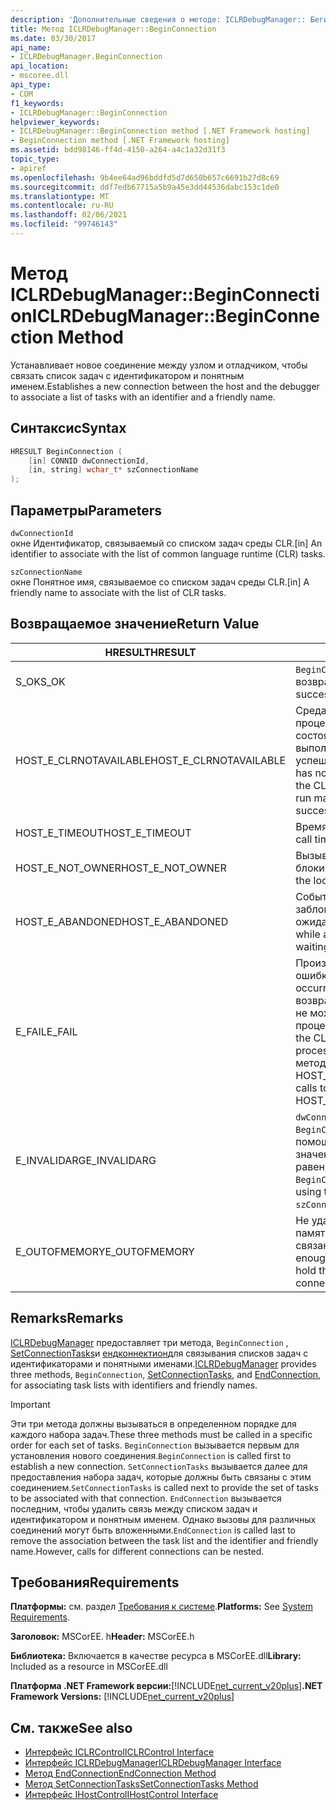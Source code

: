 ```yaml
---
description: 'Дополнительные сведения о методе: ICLRDebugManager:: Бегинконнектион'
title: Метод ICLRDebugManager::BeginConnection
ms.date: 03/30/2017
api_name:
- ICLRDebugManager.BeginConnection
api_location:
- mscoree.dll
api_type:
- COM
f1_keywords:
- ICLRDebugManager::BeginConnection
helpviewer_keywords:
- ICLRDebugManager::BeginConnection method [.NET Framework hosting]
- BeginConnection method [.NET Framework hosting]
ms.assetid: bdd98146-ff4d-4150-a264-a4c1a32d31f3
topic_type:
- apiref
ms.openlocfilehash: 9b4ee64ad96bddfd5d7d650b657c6691b27d8c69
ms.sourcegitcommit: ddf7edb67715a5b9a45e3dd44536dabc153c1de0
ms.translationtype: MT
ms.contentlocale: ru-RU
ms.lasthandoff: 02/06/2021
ms.locfileid: "99746143"
---
```

# <a name="iclrdebugmanagerbeginconnection-method"></a><span data-ttu-id="737ca-103">Метод ICLRDebugManager::BeginConnection</span><span class="sxs-lookup"><span data-stu-id="737ca-103">ICLRDebugManager::BeginConnection Method</span></span>

<span data-ttu-id="737ca-104">Устанавливает новое соединение между узлом и отладчиком, чтобы связать список задач с идентификатором и понятным именем.</span><span class="sxs-lookup"><span data-stu-id="737ca-104">Establishes a new connection between the host and the debugger to associate a list of tasks with an identifier and a friendly name.</span></span>  
  
## <a name="syntax"></a><span data-ttu-id="737ca-105">Синтаксис</span><span class="sxs-lookup"><span data-stu-id="737ca-105">Syntax</span></span>  
  
```cpp  
HRESULT BeginConnection (  
    [in] CONNID dwConnectionId,  
    [in, string] wchar_t* szConnectionName  
);  
```  
  
## <a name="parameters"></a><span data-ttu-id="737ca-106">Параметры</span><span class="sxs-lookup"><span data-stu-id="737ca-106">Parameters</span></span>  

 `dwConnectionId`  
 <span data-ttu-id="737ca-107">окне Идентификатор, связываемый со списком задач среды CLR.</span><span class="sxs-lookup"><span data-stu-id="737ca-107">[in] An identifier to associate with the list of common language runtime (CLR) tasks.</span></span>  
  
 `szConnectionName`  
 <span data-ttu-id="737ca-108">окне Понятное имя, связываемое со списком задач среды CLR.</span><span class="sxs-lookup"><span data-stu-id="737ca-108">[in] A friendly name to associate with the list of CLR tasks.</span></span>  
  
## <a name="return-value"></a><span data-ttu-id="737ca-109">Возвращаемое значение</span><span class="sxs-lookup"><span data-stu-id="737ca-109">Return Value</span></span>  
  
|<span data-ttu-id="737ca-110">HRESULT</span><span class="sxs-lookup"><span data-stu-id="737ca-110">HRESULT</span></span>|<span data-ttu-id="737ca-111">Описание:</span><span class="sxs-lookup"><span data-stu-id="737ca-111">Description</span></span>|  
|-------------|-----------------|  
|<span data-ttu-id="737ca-112">S_OK</span><span class="sxs-lookup"><span data-stu-id="737ca-112">S_OK</span></span>|<span data-ttu-id="737ca-113">`BeginConnection` успешно возвращено.</span><span class="sxs-lookup"><span data-stu-id="737ca-113">`BeginConnection` returned successfully.</span></span>|  
|<span data-ttu-id="737ca-114">HOST_E_CLRNOTAVAILABLE</span><span class="sxs-lookup"><span data-stu-id="737ca-114">HOST_E_CLRNOTAVAILABLE</span></span>|<span data-ttu-id="737ca-115">Среда CLR не была загружена в процесс, или среда CLR находится в состоянии, в котором она не может выполнить управляемый код или успешно обработать вызов.</span><span class="sxs-lookup"><span data-stu-id="737ca-115">The CLR has not been loaded into a process, or the CLR is in a state in which it cannot run managed code or process the call successfully.</span></span>|  
|<span data-ttu-id="737ca-116">HOST_E_TIMEOUT</span><span class="sxs-lookup"><span data-stu-id="737ca-116">HOST_E_TIMEOUT</span></span>|<span data-ttu-id="737ca-117">Время ожидания вызова истекло.</span><span class="sxs-lookup"><span data-stu-id="737ca-117">The call timed out.</span></span>|  
|<span data-ttu-id="737ca-118">HOST_E_NOT_OWNER</span><span class="sxs-lookup"><span data-stu-id="737ca-118">HOST_E_NOT_OWNER</span></span>|<span data-ttu-id="737ca-119">Вызывающий объект не владеет блокировкой.</span><span class="sxs-lookup"><span data-stu-id="737ca-119">The caller does not own the lock.</span></span>|  
|<span data-ttu-id="737ca-120">HOST_E_ABANDONED</span><span class="sxs-lookup"><span data-stu-id="737ca-120">HOST_E_ABANDONED</span></span>|<span data-ttu-id="737ca-121">Событие было отменено, пока заблокированный поток или волокно ожидают его.</span><span class="sxs-lookup"><span data-stu-id="737ca-121">An event was canceled while a blocked thread or fiber was waiting on it.</span></span>|  
|<span data-ttu-id="737ca-122">E_FAIL</span><span class="sxs-lookup"><span data-stu-id="737ca-122">E_FAIL</span></span>|<span data-ttu-id="737ca-123">Произошла неизвестная фатальная ошибка.</span><span class="sxs-lookup"><span data-stu-id="737ca-123">An unknown catastrophic failure occurred.</span></span> <span data-ttu-id="737ca-124">После того как метод возвращает E_FAIL, среда CLR больше не может использоваться в процессе.</span><span class="sxs-lookup"><span data-stu-id="737ca-124">After a method returns E_FAIL, the CLR is no longer usable within the process.</span></span> <span data-ttu-id="737ca-125">Последующие вызовы методов размещения возвращают HOST_E_CLRNOTAVAILABLE.</span><span class="sxs-lookup"><span data-stu-id="737ca-125">Subsequent calls to hosting methods return HOST_E_CLRNOTAVAILABLE.</span></span>|  
|<span data-ttu-id="737ca-126">E_INVALIDARG</span><span class="sxs-lookup"><span data-stu-id="737ca-126">E_INVALIDARG</span></span>|<span data-ttu-id="737ca-127">`dwConnectionId` был равен нулю или `BeginConnection` уже был вызван с помощью этого `dwConnectionId` значения или `szConnectionName` был равен null.</span><span class="sxs-lookup"><span data-stu-id="737ca-127">`dwConnectionId` was zero, or `BeginConnection` was already called using this `dwConnectionId` value, or `szConnectionName` was null.</span></span>|  
|<span data-ttu-id="737ca-128">E_OUTOFMEMORY</span><span class="sxs-lookup"><span data-stu-id="737ca-128">E_OUTOFMEMORY</span></span>|<span data-ttu-id="737ca-129">Не удалось выделить достаточно памяти для размещения списка задач, связанных с этим соединением.</span><span class="sxs-lookup"><span data-stu-id="737ca-129">Not enough memory could be allocated to hold the list of tasks associated with this connection.</span></span>|  
  
## <a name="remarks"></a><span data-ttu-id="737ca-130">Remarks</span><span class="sxs-lookup"><span data-stu-id="737ca-130">Remarks</span></span>  

 <span data-ttu-id="737ca-131">[ICLRDebugManager](iclrdebugmanager-interface.md) предоставляет три метода, `BeginConnection` , [SetConnectionTasks](iclrdebugmanager-setconnectiontasks-method.md)и [ендконнектион](iclrdebugmanager-endconnection-method.md)для связывания списков задач с идентификаторами и понятными именами.</span><span class="sxs-lookup"><span data-stu-id="737ca-131">[ICLRDebugManager](iclrdebugmanager-interface.md) provides three methods, `BeginConnection`, [SetConnectionTasks](iclrdebugmanager-setconnectiontasks-method.md), and [EndConnection](iclrdebugmanager-endconnection-method.md), for associating task lists with identifiers and friendly names.</span></span>  
  
> [!IMPORTANT]
> <span data-ttu-id="737ca-132">Эти три метода должны вызываться в определенном порядке для каждого набора задач.</span><span class="sxs-lookup"><span data-stu-id="737ca-132">These three methods must be called in a specific order for each set of tasks.</span></span> <span data-ttu-id="737ca-133">`BeginConnection` вызывается первым для установления нового соединения.</span><span class="sxs-lookup"><span data-stu-id="737ca-133">`BeginConnection` is called first to establish a new connection.</span></span> <span data-ttu-id="737ca-134">`SetConnectionTasks` вызывается далее для предоставления набора задач, которые должны быть связаны с этим соединением.</span><span class="sxs-lookup"><span data-stu-id="737ca-134">`SetConnectionTasks` is called next to provide the set of tasks to be associated with that connection.</span></span> <span data-ttu-id="737ca-135">`EndConnection` вызывается последним, чтобы удалить связь между списком задач и идентификатором и понятным именем. Однако вызовы для различных соединений могут быть вложенными.</span><span class="sxs-lookup"><span data-stu-id="737ca-135">`EndConnection` is called last to remove the association between the task list and the identifier and friendly name.However, calls for different connections can be nested.</span></span>  
  
## <a name="requirements"></a><span data-ttu-id="737ca-136">Требования</span><span class="sxs-lookup"><span data-stu-id="737ca-136">Requirements</span></span>  

 <span data-ttu-id="737ca-137">**Платформы:** см. раздел [Требования к системе](../../get-started/system-requirements.md).</span><span class="sxs-lookup"><span data-stu-id="737ca-137">**Platforms:** See [System Requirements](../../get-started/system-requirements.md).</span></span>  
  
 <span data-ttu-id="737ca-138">**Заголовок:** MSCorEE. h</span><span class="sxs-lookup"><span data-stu-id="737ca-138">**Header:** MSCorEE.h</span></span>  
  
 <span data-ttu-id="737ca-139">**Библиотека:** Включается в качестве ресурса в MSCorEE.dll</span><span class="sxs-lookup"><span data-stu-id="737ca-139">**Library:** Included as a resource in MSCorEE.dll</span></span>  
  
 <span data-ttu-id="737ca-140">**Платформа .NET Framework версии:**[!INCLUDE[net_current_v20plus](../../../../includes/net-current-v20plus-md.md)]</span><span class="sxs-lookup"><span data-stu-id="737ca-140">**.NET Framework Versions:** [!INCLUDE[net_current_v20plus](../../../../includes/net-current-v20plus-md.md)]</span></span>  
  
## <a name="see-also"></a><span data-ttu-id="737ca-141">См. также</span><span class="sxs-lookup"><span data-stu-id="737ca-141">See also</span></span>

- [<span data-ttu-id="737ca-142">Интерфейс ICLRControl</span><span class="sxs-lookup"><span data-stu-id="737ca-142">ICLRControl Interface</span></span>](iclrcontrol-interface.md)
- [<span data-ttu-id="737ca-143">Интерфейс ICLRDebugManager</span><span class="sxs-lookup"><span data-stu-id="737ca-143">ICLRDebugManager Interface</span></span>](iclrdebugmanager-interface.md)
- [<span data-ttu-id="737ca-144">Метод EndConnection</span><span class="sxs-lookup"><span data-stu-id="737ca-144">EndConnection Method</span></span>](iclrdebugmanager-endconnection-method.md)
- [<span data-ttu-id="737ca-145">Метод SetConnectionTasks</span><span class="sxs-lookup"><span data-stu-id="737ca-145">SetConnectionTasks Method</span></span>](iclrdebugmanager-setconnectiontasks-method.md)
- [<span data-ttu-id="737ca-146">Интерфейс IHostControl</span><span class="sxs-lookup"><span data-stu-id="737ca-146">IHostControl Interface</span></span>](ihostcontrol-interface.md)

